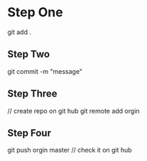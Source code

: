 # Step One

git add .

## Step Two

git commit -m "message"

## Step Three

// create repo on git hub
git remote add orgin <paste url>

## Step Four

git push orgin master
// check it on git hub
